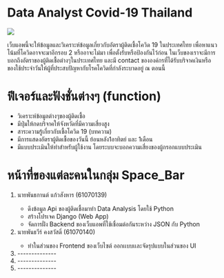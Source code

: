 # Data Analyst Covid-19 Thailand
<img src="https://www.isranews.org/images/2020/thaireform/2/COVID28026333.jpg">
<p>เว็บแอพนี้จะให้ข้อมูลและวิเคราะห์ข้อมูลเกี่ยวกับอัตราผู้ติดเชื้อโควิด 19 ในประเทศไทย เพื่อหาแนวโน้มที่โควิดอาจจะมาอีกรอบ 2 หรืออาจะไม่มา เพื่อตั้งรับหรือป้องกันไว้ก่อน ในเว็บของเราจะมีการบอกถึงอัตราของผู้ติดเชื้อต่างๆในประเทศไทย และมี contact ขององค์กรที่ได้รับบริจาคเงินหรือของใช้ประจำวันให้ผู้ที่ประสบปัญหากับโรคโควิดที่กำลังระบาดอยู่ ณ ตอนนี้</p>

# ฟีเจอร์และฟังชั่นต่างๆ (function)
<ul>
    <li>วิเคราะห์ข้อมูลต่างๆของผู้ติดเชื้อ</li>
    <li>มีปุ่มให้กดบริจาคให้จังหวัดที่มีความเสี่ยงสูง</li>
    <li>สาระความรู้เกี่ยวกับเชื้อโควิด 19 (บทความ)</li>
    <li>มีการแสดงอัตราผู้ติดเชื้อของวันนี้ ย้อนหลัง1อาทิตย์ และ 1เดือน</li>
    <li>มีแบบประเมินให้ทำสำหรับผู้ใช้งาน โดยระบบจะบอกความเสี่ยงของผู้กรอกแบบประเมิน</li>
</ul>

# หน้าที่ของแต่ละคนในกลุ่ม Space_Bar
<ol>
    <li>นายพันธกานต์ แก้วสังหาร (61070139)</li>
    <ul>
        <li>ดึงข้อมูล Api ของผู้ติดเชื้อมาทำ Data Analysis โดยใช้ Python</li>
        <li>สร้างโปรเจค Django (Web App)</li>
        <li>จัดการฝั่ง Backend ของเว็บแอพที่ใช้เชื่อมต่อกันระหว่าง JSON กับ Python</li>
    </ul>
    <li>นายพันธวีร์ คงสวัสดิ์ (61070140)</li>
    <ul>
        <li>ทำในส่วนของ Frontend ของเว็บไซต์ ออกเเบบเเละจัดรุปแบบในส่วนของ UI</li>
    </ul>
    <li>--------------</li>
    <li>--------------</li>
    <li>--------------</li>
</ol>
